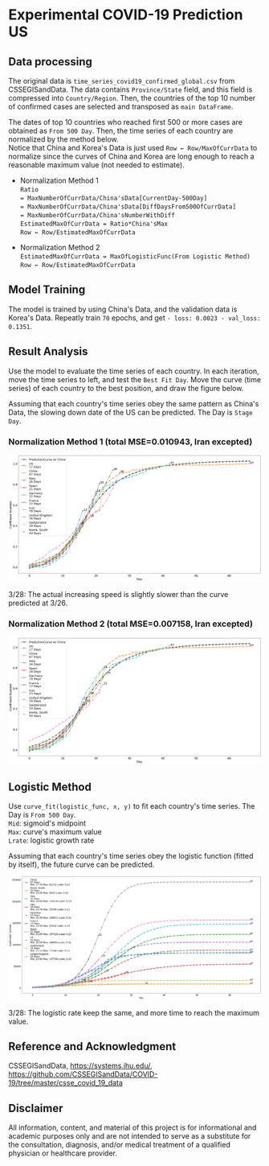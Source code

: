 # Experimental COVID-19 Prediction US

## Data processing
The original data is `time_series_covid19_confirmed_global.csv` from CSSEGISandData. 
The data contains `Province/State` field, and this field is compressed into `Country/Region`. 
Then, the countries of the top 10 number of confirmed cases are selected and transposed as `main DataFrame`.  
  
The dates of top 10 countries who reached first 500 or more cases are obtained as `From 500 Day`. 
Then, the time series of each country are normalized by the method below.  
Notice that China and Korea's Data is just used `Row ← Row/MaxOfCurrData` to normalize since the curves of China and Korea are long enough to reach a reasonable maximum value (not needed to estimate).

* Normalization Method 1  
`Ratio`  
`= MaxNumberOfCurrData/China'sData[CurrentDay-500Day]`  
`= MaxNumberOfCurrData/China'sData[DiffDaysFrom500OfCurrData]`  
`= MaxNumberOfCurrData/China'sNumberWithDiff`  
`EstimatedMaxOfCurrData = Ratio*China'sMax`  
`Row ← Row/EstimatedMaxOfCurrData`  

* Normalization Method 2  
`EstimatedMaxOfCurrData = MaxOfLogisticFunc(From Logistic Method)`  
`Row ← Row/EstimatedMaxOfCurrData`  

## Model Training
The model is trained by using China's Data, and the validation data is Korea's Data. Repeatly train `70` epochs, and get `- loss: 0.0023 - val_loss: 0.1351`. 

## Result Analysis
Use the model to evaluate the time series of each country. In each iteration, move the time series to left, and test the `Best Fit Day`. Move the curve (time series) of each country to the best position, and draw the figure below. 
  
Assuming that each country's time series obey the same pattern as China's Data, the slowing down date of the US can be predicted. The Day is `Stage Day`.  
  
### Normalization Method 1 (total MSE=0.010943, Iran excepted)  
<img src="./result.png">  
  
3/28: The actual increasing speed is slightly slower than the curve predicted at 3/26.  
  
### Normalization Method 2 (total MSE=0.007158, Iran excepted)  
<img src="./resultlogi.png">  
  
## Logistic Method  
Use `curve_fit(logistic_func, x, y)` to fit each country's time series. The Day is `From 500 Day`.  
`Mid`: sigmoid's midpoint  
`Max`: curve's maximum value  
`Lrate`: logistic growth rate  
  
Assuming that each country's time series obey the logistic function (fitted by itself), the 
future curve can be predicted.
  
<img src="./logi.png">  
  
3/28: The logistic rate keep the same, and more time to reach the maximum value.  
  
## Reference and Acknowledgment  
CSSEGISandData, https://systems.jhu.edu/, https://github.com/CSSEGISandData/COVID-19/tree/master/csse_covid_19_data
  
## Disclaimer  
All information, content, and material of this project is for informational and academic purposes only and are not intended to serve as a substitute for the consultation, diagnosis, and/or medical treatment of a qualified physician or healthcare provider.
